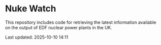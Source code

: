 # Nuke Watch

This repository includes code for retrieving the latest information available on the output of EDF nuclear power plants in the UK.

Last updated: 2025-10-10 14:11